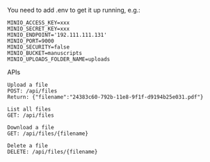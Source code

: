 You need to add .env to get it up running, e.g.:

```shell
MINIO_ACCESS_KEY=xxx
MINIO_SECRET_KEY=xxx
MINIO_ENDPOINT='192.111.111.131'
MINIO_PORT=9000
MINIO_SECURITY=false
MINIO_BUCKET=manuscripts
MINIO_UPLOADS_FOLDER_NAME=uploads
```

APIs

```shell
Upload a file
POST: /api/files
Return: {"filename":"24383c60-792b-11e8-9f1f-d9194b25e031.pdf"}

List all files
GET: /api/files

Download a file
GET: /api/files/{filename}

Delete a file
DELETE: /api/files/{filename}
```